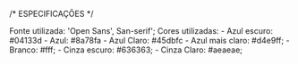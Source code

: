 /* ESPECIFICAÇÕES */

Fonte utilizada: 'Open Sans', San-serif';
Cores utilizadas: 
    - Azul escuro: #04133d
    - Azul: #8a78fa
    - Azul Claro: #45dbfc
    - Azul mais claro: #d4e9ff;
    - Branco: #fff;
    - Cinza escuro: #636363;
    - Cinza Claro: #aeaeae;

    